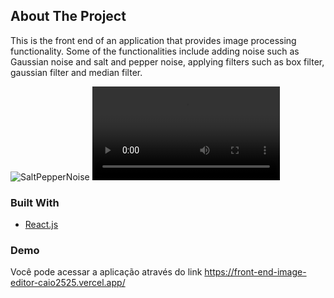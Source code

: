 ## About The Project
This is the front end of an application that provides image processing functionality. Some of the functionalities include adding noise such as Gaussian noise and salt and pepper noise, applying filters such as box filter, gaussian filter and median filter.

![SaltPepperNoise](https://drive.google.com/file/d/1tiLa1LjlD6OQBUa9R_kfWNFZ4TypmVa9/view?usp=sharing)
![MedianFilter](https://usaupload.com/5yKx/MedianFilter.mp4)

### Built With
* [React.js](https://pt-br.reactjs.org/)

### Demo
Você pode acessar a aplicação através do link https://front-end-image-editor-caio2525.vercel.app/
